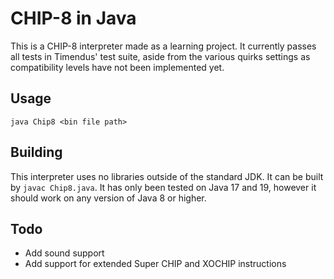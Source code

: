 # CHIP-8 in Java

This is a CHIP-8 interpreter made as a learning project. It currently passes all tests in Timendus' test suite, aside from the various quirks settings as compatibility levels have not been implemented yet.

## Usage
```
java Chip8 <bin file path>
```

## Building
This interpreter uses no libraries outside of the standard JDK. It can be built by `javac Chip8.java`. It has only been tested on Java 17 and 19, however it should work on any version of Java 8 or higher.

## Todo
- Add sound support
- Add support for extended Super CHIP and XOCHIP instructions